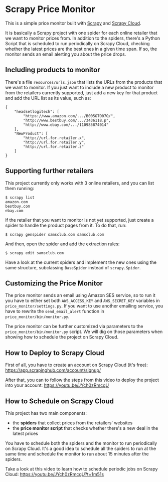 Scrapy Price Monitor
====================

This is a simple price monitor built with [Scrapy](https://github.com/scrapy/scrapy)
and [Scrapy Cloud](https://scrapinghub.com/scrapy-cloud).

It is basically a Scrapy project with one spider for each online retailer that
we want to monitor prices from. In addition to the spiders, there's a Python
Script that is scheduled to run periodically on Scrapy Cloud, checking whether
the latest prices are the best ones in a given time span. If so, the monitor
sends an email alerting you about the price drops.


## Including products to monitor

There's a file `resources/urls.json` that lists the URLs from the products that
we want to monitor. If you just want to include a new product to monitor from
the retailers currently supported, just add a new key for that product and add
the URL list as its value, such as:

    {
        "headsetlogitech": [
            "https://www.amazon.com/.../B005GTO07O/",
            "http://www.bestbuy.com/.../3436118.p",
            "http://www.ebay.com/.../110985874014"
        ],
        "NewProduct": [
            "http://url.for.retailer.x",
            "http://url.for.retailer.y",
            "http://url.for.retailer.z"
        ]
    }


## Supporting further retailers

This project currently only works with 3 online retailers, and you can list them
running:

    $ scrapy list
    amazon.com
    bestbuy.com
    ebay.com

If the retailer that you want to monitor is not yet supported, just create a spider
to handle the product pages from it. To do that, run:

    $ scrapy genspider samsclub.com samsclub.com

And then, open the spider and add the extraction rules:

    $ scrapy edit samsclub.com

Have a look at the current spiders and implement the new ones using the same
structure, subclassing `BaseSpider` instead of `scrapy.Spider`.


## Customizing the Price Monitor

The price monitor sends an email using Amazon SES service, so to run it you
have to either set both `AWS_ACCESS_KEY` and `AWS_SECRET_KEY` variables in
`price_monitor/settings.py`. If you want to use another emailing service,
you have to rewrite the `send_email_alert` function in
`price_monitor/bin/monitor.py`.

The price monitor can be further customized via parameters to the
`price_monitor/bin/monitor.py` script. We will dig on those parameters
when showing how to schedule the project on Scrapy Cloud.


## How to Deploy to Scrapy Cloud

First of all, you have to create an account on Scrapy Cloud (it's free):
https://app.scrapinghub.com/account/signup/

After that, you can to follow the steps from this video to deploy the project
into your account: https://youtu.be/JYch0zRmcgU


## How to Schedule on Scrapy Cloud

This project has two main components:

- the **spiders** that collect prices from the retailers' websites
- the **price monitor script** that checks whether there's a new deal in the latest prices

You have to schedule both the spiders and the monitor to run periodically on
Scrapy Cloud. It's a good idea to schedule all the spiders to run at the same
time and schedule the monitor to run about 15 minutes after the spiders.

Take a look at this video to learn how to schedule periodic jobs on Scrapy Cloud:
https://youtu.be/JYch0zRmcgU?t=1m51s